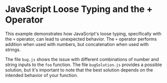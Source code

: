 # JavaScript Loose Typing and the + Operator

This example demonstrates how JavaScript's loose typing, specifically with the `+` operator, can lead to unexpected behavior. The `+` operator performs addition when used with numbers, but concatenation when used with strings.

The file `bug.js` shows the issue with different combinations of number and string inputs to the `foo` function. The file `bugSolution.js` provides a possible solution, but it's important to note that the best solution depends on the intended behavior of your function.